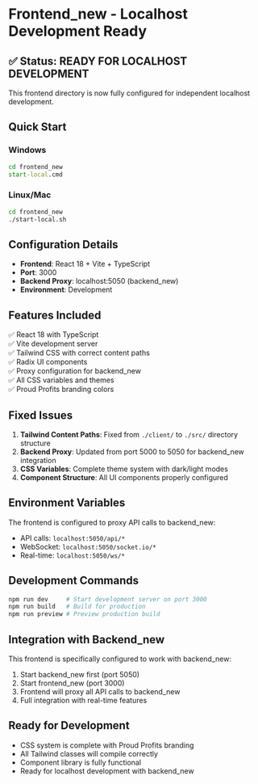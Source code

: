 # Frontend_new - Localhost Development Ready

## ✅ Status: READY FOR LOCALHOST DEVELOPMENT

This frontend directory is now fully configured for independent localhost development.

## Quick Start

### Windows
```cmd
cd frontend_new
start-local.cmd
```

### Linux/Mac
```bash
cd frontend_new
./start-local.sh
```

## Configuration Details

- **Frontend**: React 18 + Vite + TypeScript
- **Port**: 3000
- **Backend Proxy**: localhost:5050 (backend_new)
- **Environment**: Development

## Features Included

✅ React 18 with TypeScript  
✅ Vite development server  
✅ Tailwind CSS with correct content paths  
✅ Radix UI components  
✅ Proxy configuration for backend_new  
✅ All CSS variables and themes  
✅ Proud Profits branding colors  

## Fixed Issues

1. **Tailwind Content Paths**: Fixed from `./client/` to `./src/` directory structure
2. **Backend Proxy**: Updated from port 5000 to 5050 for backend_new integration
3. **CSS Variables**: Complete theme system with dark/light modes
4. **Component Structure**: All UI components properly configured

## Environment Variables

The frontend is configured to proxy API calls to backend_new:
- API calls: `localhost:5050/api/*`
- WebSocket: `localhost:5050/socket.io/*`
- Real-time: `localhost:5050/ws/*`

## Development Commands

```bash
npm run dev     # Start development server on port 3000
npm run build   # Build for production
npm run preview # Preview production build
```

## Integration with Backend_new

This frontend is specifically configured to work with backend_new:
1. Start backend_new first (port 5050)
2. Start frontend_new (port 3000)
3. Frontend will proxy all API calls to backend_new
4. Full integration with real-time features

## Ready for Development

- CSS system is complete with Proud Profits branding
- All Tailwind classes will compile correctly
- Component library is fully functional
- Ready for localhost development with backend_new